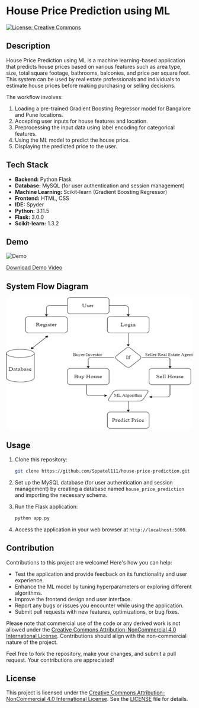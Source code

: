 # House Price Prediction using ML

[![License: Creative Commons](https://img.shields.io/badge/License-CC_BY--NC_4.0-blue.svg)](https://creativecommons.org/licenses/by-nc/4.0/deed.en)

## Description

House Price Prediction using ML is a machine learning-based application that predicts house prices based on various features such as area type, size, total square footage, bathrooms, balconies, and price per square foot. This system can be used by real estate professionals and individuals to estimate house prices before making purchasing or selling decisions.

The workflow involves:
1. Loading a pre-trained Gradient Boosting Regressor model for Bangalore and Pune locations.
2. Accepting user inputs for house features and location.
3. Preprocessing the input data using label encoding for categorical features.
4. Using the ML model to predict the house price.
5. Displaying the predicted price to the user.

## Tech Stack

- **Backend:** Python Flask
- **Database:** MySQL (for user authentication and session management)
- **Machine Learning:** Scikit-learn (Gradient Boosting Regressor)
- **Frontend:** HTML, CSS
- **IDE:** Spyder
- **Python:** 3.11.5
- **Flask:** 3.0.0
- **Scikit-learn:** 1.3.2

## Demo

![Demo](/static/demo.gif)

[Download Demo Video](static/demo.mp4)

## System Flow Diagram

![System Flow Diagram](/static/System_flow.png)

## Usage

1. Clone this repository:

    ```bash
    git clone https://github.com/Sppatel111/house-price-prediction.git
    ```

2. Set up the MySQL database (for user authentication and session management) by creating a database named `house_price_prediction` and importing the necessary schema.

3. Run the Flask application:

    ```bash
    python app.py
    ```

4. Access the application in your web browser at `http://localhost:5000`.

## Contribution

Contributions to this project are welcome! Here's how you can help:

- Test the application and provide feedback on its functionality and user experience.
- Enhance the ML model by tuning hyperparameters or exploring different algorithms.
- Improve the frontend design and user interface.
- Report any bugs or issues you encounter while using the application.
- Submit pull requests with new features, optimizations, or bug fixes.

Please note that commercial use of the code or any derived work is not allowed under the [Creative Commons Attribution-NonCommercial 4.0 International License](https://creativecommons.org/licenses/by-nc/4.0/deed.en). Contributions should align with the non-commercial nature of the project.

Feel free to fork the repository, make your changes, and submit a pull request. Your contributions are appreciated!

## License

This project is licensed under the [Creative Commons Attribution-NonCommercial 4.0 International License](https://creativecommons.org/licenses/by-nc/4.0/deed.en). See the [LICENSE](LICENSE) file for details.
